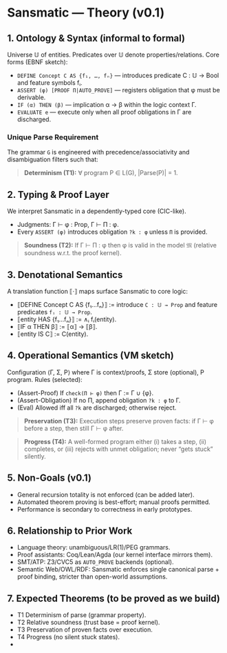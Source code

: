 # Sansmatic — Theory (v0.1)

## 1. Ontology & Syntax (informal to formal)
Universe 𝕌 of entities. Predicates over 𝕌 denote properties/relations.
Core forms (EBNF sketch):
- `DEFINE Concept C AS {f₁, …, fₙ}`  — introduces predicate C : 𝕌 → Bool and feature symbols fᵢ.
- `ASSERT (φ) [PROOF Π|AUTO_PROVE]`  — registers obligation that φ must be derivable.
- `IF (α) THEN (β)`                   — implication α → β within the logic context Γ.
- `EVALUATE e`                         — execute only when all proof obligations in Γ are discharged.

### Unique Parse Requirement
The grammar `G` is engineered with precedence/associativity and disambiguation filters such that:
> **Determinism (T1):** ∀ program P ∈ L(G), |Parse(P)| = 1.

## 2. Typing & Proof Layer
We interpret Sansmatic in a dependently-typed core (CIC-like).
- Judgments: Γ ⊢ φ : Prop, Γ ⊢ Π : φ.
- Every `ASSERT (φ)` introduces obligation `?k : φ` unless `Π` is provided.

> **Soundness (T2):** If Γ ⊢ Π : φ then φ is valid in the model 𝔐 (relative soundness w.r.t. the proof kernel).

## 3. Denotational Semantics
A translation function ⟦·⟧ maps surface Sansmatic to core logic:
- ⟦DEFINE Concept C AS {f₁…fₙ}⟧ := introduce `C : 𝕌 → Prop` and feature predicates `fᵢ : 𝕌 → Prop`.
- ⟦entity HAS {f₁…fₙ}⟧ := ∧ᵢ fᵢ(entity).
- ⟦IF α THEN β⟧ := ⟦α⟧ → ⟦β⟧.
- ⟦entity IS C⟧ := C(entity).

## 4. Operational Semantics (VM sketch)
Configuration ⟨Γ, Σ, P⟩ where Γ is context/proofs, Σ store (optional), P program.
Rules (selected):
- (Assert-Proof)  If `check(Π ⊢ φ)` then Γ := Γ ∪ {φ}.
- (Assert-Obligation) If no Π, append obligation `?k : φ` to Γ.
- (Eval) Allowed iff all `?k` are discharged; otherwise reject.

> **Preservation (T3):** Execution steps preserve proven facts: if Γ ⊢ φ before a step, then still Γ ⊢ φ after.

> **Progress (T4):** A well-formed program either (i) takes a step, (ii) completes, or (iii) rejects with unmet obligation; never “gets stuck” silently.

## 5. Non-Goals (v0.1)
- General recursion totality is not enforced (can be added later).
- Automated theorem proving is best-effort; manual proofs permitted.
- Performance is secondary to correctness in early prototypes.

## 6. Relationship to Prior Work
- Language theory: unambiguous/LR(1)/PEG grammars.
- Proof assistants: Coq/Lean/Agda (our kernel interface mirrors them).
- SMT/ATP: Z3/CVC5 as `AUTO_PROVE` backends (optional).
- Semantic Web/OWL/RDF: Sansmatic enforces single canonical parse + proof binding, stricter than open-world assumptions.

## 7. Expected Theorems (to be proved as we build)
- T1 Determinism of parse (grammar property).
- T2 Relative soundness (trust base = proof kernel).
- T3 Preservation of proven facts over execution.
- T4 Progress (no silent stuck states).
- 
